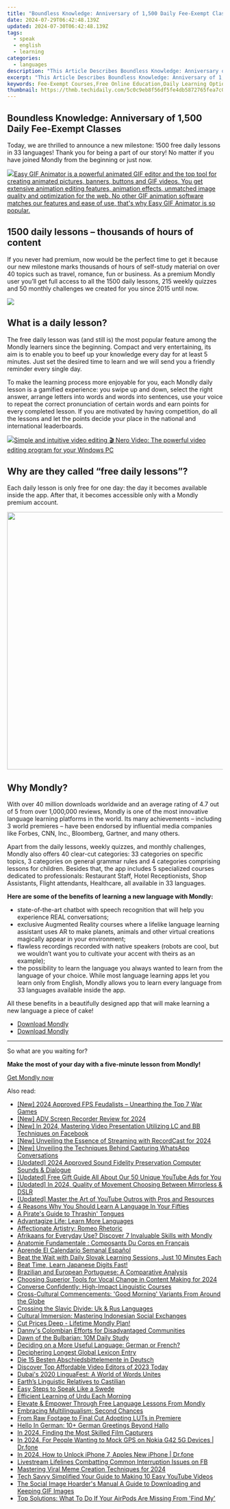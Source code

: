 ```yaml
---
title: "Boundless Knowledge: Anniversary of 1,500 Daily Fee-Exempt Classes"
date: 2024-07-29T06:42:48.139Z
updated: 2024-07-30T06:42:48.139Z
tags:
  - speak
  - english
  - learning
categories:
  - languages
description: "This Article Describes Boundless Knowledge: Anniversary of 1,500 Daily Fee-Exempt Classes"
excerpt: "This Article Describes Boundless Knowledge: Anniversary of 1,500 Daily Fee-Exempt Classes"
keywords: Fee-Exempt Courses,Free Online Education,Daily Learning Options,Classroom Accessibility,Educational Celebrations,Open Education Resources (OER),Lifelong Learning Initiatives
thumbnail: https://thmb.techidaily.com/5c0c9eb8f56df5fe4db5872765fea7c0cdfb1d4cf1ab34421179afeae4f509e7.png
---
```


## Boundless Knowledge: Anniversary of 1,500 Daily Fee-Exempt Classes

 Today, we are thrilled to announce a new milestone: 1500 free daily lessons in 33 languages! Thank you for being a part of our story! No matter if you have joined Mondly from the beginning or just now.

<!-- affiliate ads begin -->
<a href="https://secure.2checkout.com/order/checkout.php?PRODS=174416&QTY=1&AFFILIATE=108875&CART=1"><img src="https://www.easygifanimator.net/images/gif-animator.png" border="0">Easy GIF Animator is a powerful animated GIF editor and the top tool for creating animated pictures, banners, buttons and GIF videos. You get extensive animation editing features, animation effects, unmatched image quality and optimization for the web. No other GIF animation software matches our features and ease of use, that's why Easy GIF Animator is so popular.</a>
<!-- affiliate ads end -->
## 1500 daily lessons – thousands of hours of content

 If you never had premium, now would be the perfect time to get it because our new milestone marks thousands of hours of self-study material on over 40 topics such as travel, romance, fun or business. As a premium Mondly user you’ll get full access to all the 1500 daily lessons, 215 weekly quizzes and 50 monthly challenges we created for you since 2015 until now.

<!-- affiliate ads begin -->
<a href="https://secure.2checkout.com/order/checkout.php?PRODS=32667153&QTY=1&AFFILIATE=108875&CART=1"><img src="https://www.coolmuster.com/uploads/image/20201228/feature02.png" border="0"></a>
<!-- affiliate ads end -->
## What is a daily lesson?

 The free daily lesson was (and still is) the most popular feature among the Mondly learners since the beginning. Compact and very entertaining, its aim is to enable you to beef up your knowledge every day for at least 5 minutes. Just set the desired time to learn and we will send you a friendly reminder every single day.

 To make the learning process more enjoyable for you, each Mondly daily lesson is a gamified experience: you swipe up and down, select the right answer, arrange letters into words and words into sentences, use your voice to repeat the correct pronunciation of certain words and earn points for every completed lesson. If you are motivated by having competition, do all the lessons and let the points decide your place in the national and international leaderboards.

<!-- affiliate ads begin -->
<a href="https://store.nero.com/order/checkout.php?PRODS=42296685&QTY=1&AFFILIATE=108875&CART=1"><img src="http://cdnwww.nero.com/nero-com-wAssets/img/banners/2022/video-pp/ScreenshotSlider/Nero-Video-Advanced-editing.JPG" border="0">Simple and intuitive video editing
🎬 Nero Video:
The powerful video editing program for your Windows PC</a>
<!-- affiliate ads end -->
## Why are they called “free daily lessons”?

 Each daily lesson is only free for one day: the day it becomes available inside the app. After that, it becomes accessible only with a Mondly premium account.

<!-- affiliate ads begin -->
<a href="https://appsumo.8odi.net/c/5597632/2082529/7443" target="_top" id="2082529"><img src="//a.impactradius-go.com/display-ad/7443-2082529" border="0" alt="" width="1200" height="600"/></a><img height="0" width="0" src="https://appsumo.8odi.net/i/5597632/2082529/7443" style="position:absolute;visibility:hidden;" border="0" />
<!-- affiliate ads end -->
## Why Mondly?

 With over 40 million downloads worldwide and an average rating of 4.7 out of 5 from over 1,000,000 reviews, Mondly is one of the most innovative language learning platforms in the world. Its many achievements – including 3 world premieres – have been endorsed by influential media companies like Forbes, CNN, Inc., Bloomberg, Gartner, and many others.

 Apart from the daily lessons, weekly quizzes, and monthly challenges, Mondly also offers 40 clear-cut categories: 33 categories on specific topics, 3 categories on general grammar rules and 4 categories comprising lessons for children. Besides that, the app includes 5 specialized courses dedicated to professionals: Restaurant Staff, Hotel Receptionists, Shop Assistants, Flight attendants, Healthcare, all available in 33 languages.

 **Here are some of the benefits of learning a new language with Mondly:**

* state-of-the-art chatbot with speech recognition that will help you experience REAL conversations;
* exclusive Augmented Reality courses where a lifelike language learning assistant uses AR to make planets, animals and other virtual creations magically appear in your environment;
* flawless recordings recorded with native speakers (robots are cool, but we wouldn’t want you to cultivate your accent with theirs as an example);
* the possibility to learn the language you always wanted to learn from the language of your choice. While most language learning apps let you learn only from English, Mondly allows you to learn every language from 33 languages available inside the app.

 All these benefits in a beautifully designed app that will make learning a new language a piece of cake!

* [Download Mondly](https://www.facebook.com/sharer/sharer.php?u=https%3A%2F%2Fwww.mondly.com%2Fblog%2Fcelebrating-1500-free-daily-lessons%2F&t=Celebrating+1500+Free+Daily+Lessons "Share on Facebook")
* [Download Mondly](https://shop.mondly.com/affiliate.php?ACCOUNT=ATISTUDI&AFFILIATE=108875&PATH=https://www.mondly.com?AFFILIATE=108875)

---

So what are you waiting for?

 **Make the most of your day with a five-minute lesson from Mondly!**

[Get Mondly now](https://adjt.mondly.com/5ixfg4k?campaign=blog-post-id-2693&fallback=https%3A%2F%2Fapp.mondly.com%3Futm%5Fmedium%3Dblog%5Fblog-post-id-2693%26utm%5Fsource%3Dblog-post-id-2693&redirect%5Fmacos=https%3A%2F%2Fapp.mondly.com%3Futm%5Fmedium%3Dblog%5Fblog-post-id-2693%26utm%5Fsource%3Dblog-post-id-2693&redirect%5Fandroid=https%3A%2F%2Fplay.google.com%2Fstore%2Fapps%2Fdetails%3Fid%3Dcom.atistudios.mondly.languages%3Futm%5Fmedium%3Dblog%5Fblog-post-id-2693%26utm%5Fsource%3Dblog-post-id-2693&redirect%5Fios=https%3A%2F%2Fapps.apple.com%2Fapp%2Fapple-store%2Fid987873536%3Fpt%3D78954800%26ct%3Dblog-post-id-2693%26mt%3D8 "Get Mondly now")

<ins class="adsbygoogle"
     style="display:block"
     data-ad-format="autorelaxed"
     data-ad-client="ca-pub-7571918770474297"
     data-ad-slot="1223367746"></ins>



<ins class="adsbygoogle"
     style="display:block"
     data-ad-client="ca-pub-7571918770474297"
     data-ad-slot="8358498916"
     data-ad-format="auto"
     data-full-width-responsive="true"></ins>





<span class="atpl-alsoreadstyle">Also read:</span>
<div><ul>
<li><a href="https://visual-screen-recording.techidaily.com/new-2024-approved-fps-feudalists-unearthing-the-top-7-war-games/"><u>[New] 2024 Approved  FPS Feudalists – Unearthing the Top 7 War Games</u></a></li>
<li><a href="https://screen-mirroring-recording.techidaily.com/new-adv-screen-recorder-review-for-2024/"><u>[New] ADV Screen Recorder Review for 2024</u></a></li>
<li><a href="https://facebook-clips.techidaily.com/new-in-2024-mastering-video-presentation-utilizing-lc-and-bb-techniques-on-facebook/"><u>[New] In 2024, Mastering Video Presentation  Utilizing LC and BB Techniques on Facebook</u></a></li>
<li><a href="https://desktop-recording.techidaily.com/new-unveiling-the-essence-of-streaming-with-recordcast-for-2024/"><u>[New] Unveiling the Essence of Streaming with RecordCast for 2024</u></a></li>
<li><a href="https://screen-video-capture.techidaily.com/new-unveiling-the-techniques-behind-capturing-whatsapp-conversations/"><u>[New] Unveiling the Techniques Behind Capturing WhatsApp Conversations</u></a></li>
<li><a href="https://visual-screen-recording.techidaily.com/updated-2024-approved-sound-fidelity-preservation-computer-sounds-and-dialogue/"><u>[Updated] 2024 Approved  Sound Fidelity Preservation  Computer Sounds & Dialogue</u></a></li>
<li><a href="https://facebook-video-footage.techidaily.com/updated-free-gift-guide-all-about-our-50-unique-youtube-ads-for-you/"><u>[Updated] Free Gift Guide  All About Our 50 Unique YouTube Ads for You</u></a></li>
<li><a href="https://youtube-web.techidaily.com/ed-in-2024-quality-of-movement-choosing-between-mirrorless-and-dslr/"><u>[Updated] In 2024, Quality of Movement  Choosing Between Mirrorless & DSLR</u></a></li>
<li><a href="https://facebook-video-footage.techidaily.com/updated-master-the-art-of-youtube-outros-with-pros-and-resources/"><u>[Updated] Master the Art of YouTube Outros with Pros and Resources</u></a></li>
<li><a href="https://mondly-stories.techidaily.com/4-reasons-why-you-should-learn-a-language-in-your-fifties/"><u>4 Reasons Why You Should Learn A Language In Your Fifties</u></a></li>
<li><a href="https://mondly-stories.techidaily.com/a-pirates-guide-to-thrashin-tongues/"><u>A Pirate's Guide to Thrashin' Tongues</u></a></li>
<li><a href="https://mondly-stories.techidaily.com/advantagize-life-learn-more-languages/"><u>Advantagize Life: Learn More Languages</u></a></li>
<li><a href="https://mondly-stories.techidaily.com/affectionate-artistry-romeo-rhetoric/"><u>Affectionate Artistry: Romeo Rhetoric</u></a></li>
<li><a href="https://mondly-stories.techidaily.com/afrikaans-for-everyday-use-discover-7-invaluable-skills-with-mondly/"><u>Afrikaans for Everyday Use? Discover 7 Invaluable Skills with Mondly</u></a></li>
<li><a href="https://mondly-stories.techidaily.com/anatomie-fundamentale-composants-du-corps-en-francais/"><u>Anatomie Fundamentale : Composants Du Corps en Français</u></a></li>
<li><a href="https://mondly-stories.techidaily.com/aprende-el-calendario-semanal-espanol/"><u>Aprende El Calendario Semanal Español</u></a></li>
<li><a href="https://mondly-stories.techidaily.com/1719579049502-beat-the-wait-with-daily-slovak-learning-sessions-just-10-minutes-each/"><u>Beat the Wait with Daily Slovak Learning Sessions, Just 10 Minutes Each</u></a></li>
<li><a href="https://mondly-stories.techidaily.com/1719581805899-beat-time-learn-japanese-digits-fast/"><u>Beat Time, Learn Japanese Digits Fast!</u></a></li>
<li><a href="https://mondly-stories.techidaily.com/brazilian-and-european-portuguese-a-comparative-analysis/"><u>Brazilian and European Portuguese: A Comparative Analysis</u></a></li>
<li><a href="https://youtube-clips.techidaily.com/choosing-superior-tools-for-vocal-change-in-content-making-for-2024/"><u>Choosing Superior Tools for Vocal Change in Content Making for 2024</u></a></li>
<li><a href="https://mondly-stories.techidaily.com/converse-confidently-high-impact-linguistic-courses/"><u>Converse Confidently: High-Impact Linguistic Courses</u></a></li>
<li><a href="https://mondly-stories.techidaily.com/cross-cultural-commencements-good-morning-variants-from-around-the-globe/"><u>Cross-Cultural Commencements: 'Good Morning' Variants From Around the Globe</u></a></li>
<li><a href="https://mondly-stories.techidaily.com/crossing-the-slavic-divide-uk-and-rus-languages/"><u>Crossing the Slavic Divide: Uk & Rus Languages</u></a></li>
<li><a href="https://mondly-stories.techidaily.com/cultural-immersion-mastering-indonesian-social-exchanges/"><u>Cultural Immersion: Mastering Indonesian Social Exchanges</u></a></li>
<li><a href="https://mondly-stories.techidaily.com/1719580565977-cut-prices-deep-lifetime-mondly-plan/"><u>Cut Prices Deep - Lifetime Mondly Plan!</u></a></li>
<li><a href="https://mondly-stories.techidaily.com/dannys-colombian-efforts-for-disadvantaged-communities/"><u>Danny's Colombian Efforts for Disadvantaged Communities</u></a></li>
<li><a href="https://mondly-stories.techidaily.com/dawn-of-the-bulbarian-10m-daily-study/"><u>Dawn of the Bulbarian: 10M Daily Study</u></a></li>
<li><a href="https://mondly-stories.techidaily.com/deciding-on-a-more-useful-language-german-or-french/"><u>Deciding on a More Useful Language: German or French?</u></a></li>
<li><a href="https://mondly-stories.techidaily.com/deciphering-longest-global-lexicon-entry/"><u>Deciphering Longest Global Lexicon Entry</u></a></li>
<li><a href="https://mondly-stories.techidaily.com/die-15-besten-abschiedsbittelemente-in-deutsch/"><u>Die 15 Besten Abschiedsbittelemente in Deutsch</u></a></li>
<li><a href="https://youtube-videos.techidaily.com/discover-top-affordable-video-editors-of-2023-today/"><u>Discover Top Affordable Video Editors of 2023 Today</u></a></li>
<li><a href="https://mondly-stories.techidaily.com/dubais-2020-linguafest-a-world-of-words-unites/"><u>Dubai's 2020 LinguaFest: A World of Words Unites</u></a></li>
<li><a href="https://mondly-stories.techidaily.com/earths-linguistic-relatives-to-castilian/"><u>Earth’s Linguistic Relatives to Castilian</u></a></li>
<li><a href="https://mondly-stories.techidaily.com/easy-steps-to-speak-like-a-swede/"><u>Easy Steps to Speak Like a Swede</u></a></li>
<li><a href="https://mondly-stories.techidaily.com/efficient-learning-of-urdu-each-morning/"><u>Efficient Learning of Urdu Each Morning</u></a></li>
<li><a href="https://mondly-stories.techidaily.com/elevate-and-empower-through-free-language-lessons-from-mondly/"><u>Elevate & Empower Through Free Language Lessons From Mondly</u></a></li>
<li><a href="https://mondly-stories.techidaily.com/1719581666036-embracing-multilingualism-second-chances/"><u>Embracing Multilingualism: Second Chances</u></a></li>
<li><a href="https://extra-resources.techidaily.com/from-raw-footage-to-final-cut-adopting-luts-in-premiere/"><u>From Raw Footage to Final Cut  Adopting LUTs in Premiere</u></a></li>
<li><a href="https://mondly-stories.techidaily.com/1719578582227-hello-in-german-10plus-german-greetings-beyond-hallo/"><u>Hello In German: 10+ German Greetings Beyond Hallo</u></a></li>
<li><a href="https://some-techniques.techidaily.com/in-2024-finding-the-most-skilled-film-capturers/"><u>In 2024, Finding the Most Skilled Film Capturers</u></a></li>
<li><a href="https://android-location.techidaily.com/in-2024-for-people-wanting-to-mock-gps-on-nokia-g42-5g-devices-drfone-by-drfone-virtual/"><u>In 2024, For People Wanting to Mock GPS on Nokia G42 5G Devices | Dr.fone</u></a></li>
<li><a href="https://iphone-unlock.techidaily.com/in-2024-how-to-unlock-iphone-7-apples-new-iphone-drfone-by-drfone-ios/"><u>In 2024, How to Unlock iPhone 7, Apples New iPhone | Dr.fone</u></a></li>
<li><a href="https://facebook-clips.techidaily.com/livestream-lifelines-combatting-common-interruption-issues-on-fb/"><u>Livestream Lifelines  Combatting Common Interruption Issues on FB</u></a></li>
<li><a href="https://extra-skills.techidaily.com/mastering-viral-meme-creation-techniques-for-2024/"><u>Mastering Viral Meme Creation Techniques for 2024</u></a></li>
<li><a href="https://youtube-clips.techidaily.com/tech-savvy-simplified-your-guide-to-making-10-easy-youtube-videos/"><u>Tech Savvy Simplified  Your Guide to Making 10 Easy YouTube Videos</u></a></li>
<li><a href="https://twitter-videos.techidaily.com/the-social-image-hoarders-manual-a-guide-to-downloading-and-keeping-gif-images/"><u>The Social Image Hoarder's Manual  A Guide to Downloading and Keeping GIF Images</u></a></li>
<li><a href="https://fox-that.techidaily.com/top-solutions-what-to-do-if-your-airpods-are-missing-from-find-my/"><u>Top Solutions: What To Do If Your AirPods Are Missing From 'Find My'</u></a></li>
</ul></div>
